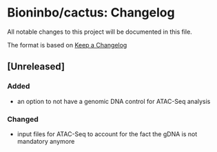 
# Bioninbo/cactus: Changelog

All notable changes to this project will be documented in this file.

The format is based on [Keep a Changelog](https://keepachangelog.com/en/1.0.0/)

## [Unreleased]

### Added
 - an option to not have a genomic DNA control for ATAC-Seq analysis

### Changed
 - input files for ATAC-Seq to account for the fact the gDNA is not mandatory anymore



<!-- ## [2021.11.16](https://github.com/nf-core/sarek/releases/tag/2.7.1) - Pårtejekna

Pårtejekna is one of glaciers of the Pårte Massif. -->


